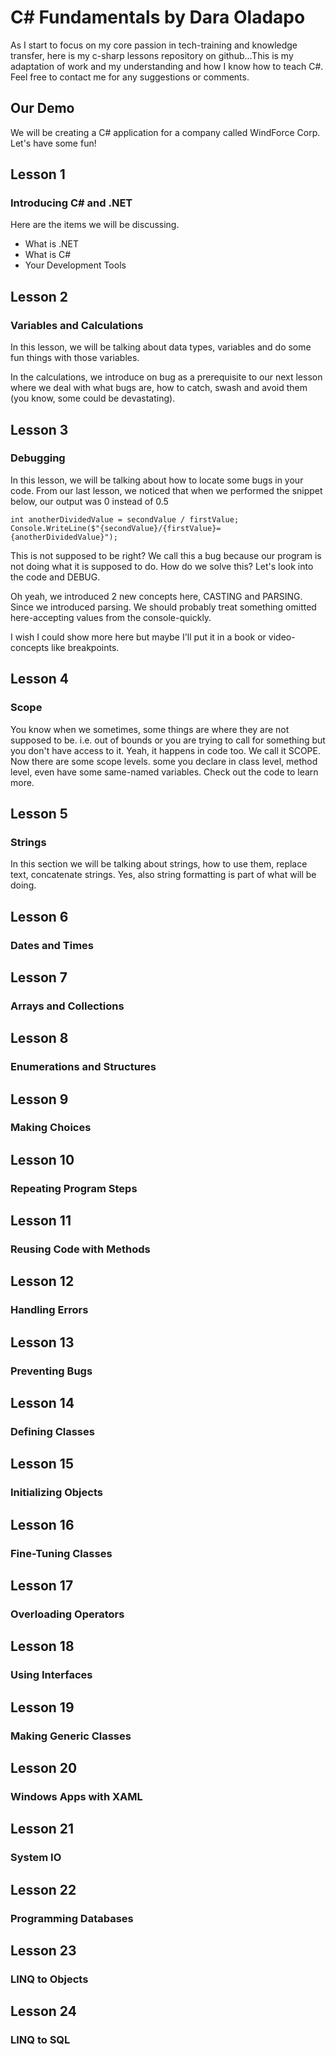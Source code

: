 # C# Fundamentals by Dara Oladapo

As I start to focus on my core passion in tech-training and knowledge transfer, here is my c-sharp lessons repository on github...This is my adaptation of work and my understanding and how I know how to teach C#. Feel free to contact me for any suggestions or comments.

## Our Demo

We will be creating a C# application for a company called WindForce Corp.
Let's have some fun!

## Lesson 1

### Introducing C# and .NET

Here are the items we will be discussing.

- What is .NET
- What is C#
- Your Development Tools

## Lesson 2

### Variables and Calculations

In this lesson, we will be talking about data types, variables and do some fun things with those variables.

In the calculations, we introduce on bug as a prerequisite to our next lesson where we deal with what bugs are, how to catch, swash and avoid them (you know, some could be devastating).

## Lesson 3

### Debugging

In this lesson, we will be talking about how to locate some bugs in your code.
From our last lesson, we noticed that when we performed the snippet below, our output was 0 instead of 0.5

    int anotherDividedValue = secondValue / firstValue;
    Console.WriteLine($"{secondValue}/{firstValue}={anotherDividedValue}");

This is not supposed to be right? We call this a bug because our program is not doing what it is supposed to do.
How do we solve this? Let's look into the code and DEBUG.

Oh yeah, we introduced 2 new concepts here, CASTING and PARSING.
Since we introduced parsing. We should probably treat something omitted here-accepting values from the console-quickly.

I wish I could show more here but maybe I'll put it in a book or video-concepts like breakpoints.

## Lesson 4

### Scope

You know when we sometimes, some things are where they are not supposed to be. i.e. out of bounds or you are trying to call for something but you don't have access to it. Yeah, it happens in code too. We call it SCOPE.
Now there are some scope levels. some you declare in class level, method level, even have some same-named variables.
Check out the code to learn more.

## Lesson 5

### Strings

In this section we will be talking about strings, how to use them, replace text, concatenate strings. Yes, also string formatting is part of what will be doing.

## Lesson 6

### Dates and Times

## Lesson 7

### Arrays and Collections

## Lesson 8

### Enumerations and Structures

## Lesson 9

### Making Choices

## Lesson 10

### Repeating Program Steps

## Lesson 11

### Reusing Code with Methods

## Lesson 12

### Handling Errors

## Lesson 13

### Preventing Bugs

## Lesson 14

### Defining Classes

## Lesson 15

### Initializing Objects

## Lesson 16

### Fine-Tuning Classes

## Lesson 17

### Overloading Operators

## Lesson 18

### Using Interfaces

## Lesson 19

### Making Generic Classes

## Lesson 20

### Windows Apps with XAML

## Lesson 21

### System IO

## Lesson 22

### Programming Databases

## Lesson 23

### LINQ to Objects

## Lesson 24

### LINQ to SQL
